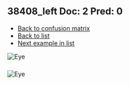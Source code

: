 ## 38408_left Doc: 2 Pred: 0
- [Back to confusion matrix](https://github.com/juliandewit/kaggle_retinopathy/blob/master/matrix.md)
- [Back to list](https://github.com/juliandewit/kaggle_retinopathy/blob/master/lists/20/list.md)
- [Next example in list](https://github.com/juliandewit/kaggle_retinopathy/blob/master/lists/20/38/38570_left.md)

![Eye](https://retinopaty.blob.core.windows.net/size1024/38408_left_2.jpeg)

### 

![Eye]()
